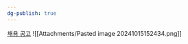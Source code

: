 ```yaml
---
dg-publish: true
---
```


[채용 공고](https://im.recruiter.co.kr/career/jobs/31998)
![[Attachments/Pasted image 20241015152434.png]]